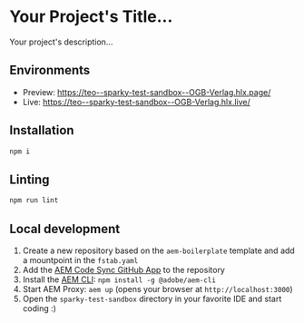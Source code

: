 # Your Project's Title...
Your project's description...

## Environments
- Preview: https://teo--sparky-test-sandbox--OGB-Verlag.hlx.page/
- Live: https://teo--sparky-test-sandbox--OGB-Verlag.hlx.live/

## Installation

```sh
npm i
```

## Linting

```sh
npm run lint
```

## Local development

1. Create a new repository based on the `aem-boilerplate` template and add a mountpoint in the `fstab.yaml`
1. Add the [AEM Code Sync GitHub App](https://github.com/apps/aem-code-sync) to the repository
1. Install the [AEM CLI](https://github.com/adobe/helix-cli): `npm install -g @adobe/aem-cli`
1. Start AEM Proxy: `aem up` (opens your browser at `http://localhost:3000`)
1. Open the `sparky-test-sandbox` directory in your favorite IDE and start coding :)
